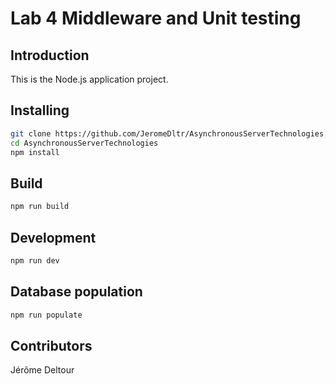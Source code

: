# Lab 4 Middleware and Unit testing

## Introduction

This is the Node.js application project.

## Installing

```bash
git clone https://github.com/JeromeDltr/AsynchronousServerTechnologies.git
cd AsynchronousServerTechnologies
npm install
```

## Build

```bash
npm run build
```

## Development

```bash
npm run dev
```

## Database population

```bash
npm run populate
```

## Contributors

Jérôme Deltour
